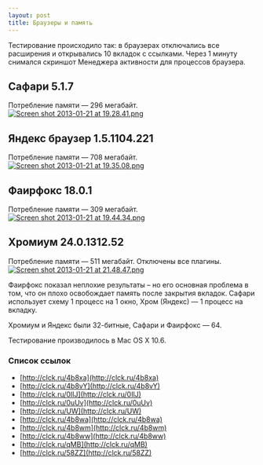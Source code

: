 ```yaml
---
layout: post
title: Браузеры и память
---
```


Тестирование происходило так: в браузерах отключались все расширения и открывались 10 вкладок с ссылками. Через 1 минуту снимался скриншот Менеджера активности для процессов браузера.

## Сафари 5.1.7
Потребление памяти — 296 мегабайт.
<a href="http://pic.lg.ua/s/PbYZ7"><img src="http://pic.lg.ua/x/4/14ec85/md_3e032c25.png" alt="Screen shot 2013-01-21 at 19.28.41.png"></a>

## Яндекс браузер 1.5.1104.221
Потребление памяти — 708 мегабайт.
<a href="http://pic.lg.ua/s/a0Stm"><img src="http://pic.lg.ua/x/2/869f48/md_067a155a.png" alt="Screen shot 2013-01-21 at 19.35.08.png"></a>

## Фаирфокс 18.0.1
Потребление памяти — 309 мегабайт.
<a href="http://pic.lg.ua/s/cmB8P"><img src="http://pic.lg.ua/x/3/3da575/md_d3d0a26f.png" alt="Screen shot 2013-01-21 at 19.44.34.png"></a>

## Хромиум 24.0.1312.52
Потребление памяти — 511 мегабайт.
Отключены все плагины.
<a href="http://pic.lg.ua/s/yErS2"><img src="http://pic.lg.ua/x/2/c3ea56/md_76ffac17.png" alt="Screen shot 2013-01-21 at 21.48.47.png"></a>


Фаирфокс показал неплохие результаты – но его основная проблема в том, что он плохо освобождает память после закрытия вкладок. Сафари использует схему 1 процесс на 1 окно, Хром (Яндекс) — 1 процесс на вкладку. 

Хромиум и Яндекс были 32-битные, Сафари и Фаирфокс — 64.

Тестирование производилось в Mac OS X 10.6.

### Список ссылок
* [http://clck.ru/4b8xa](http://clck.ru/4b8xa)
* [http://clck.ru/4b8vY](http://clck.ru/4b8vY)
* [http://clck.ru/0IlJ](http://clck.ru/0IlJ)
* [http://clck.ru/0uUv](http://clck.ru/0uUv)
* [http://clck.ru/UW](http://clck.ru/UW)
* [http://clck.ru/4b8wa](http://clck.ru/4b8wa)
* [http://clck.ru/4b8wm](http://clck.ru/4b8wm)
* [http://clck.ru/4b8ww](http://clck.ru/4b8ww)
* [http://clck.ru/qMB](http://clck.ru/qMB)
* [http://clck.ru/58ZZ](http://clck.ru/58ZZ)
